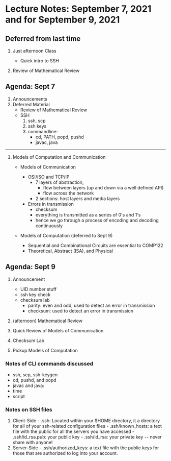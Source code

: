 # Lecture Notes: September 7, 2021 and for September 9, 2021


## Deferred from last time

  1. Just afternoon Class
     - Quick intro to SSH

  1. Review of Mathematical Review


## Agenda: Sept 7
  1. Announcements
  1. Deferred Material
     * Review of Mathematical Review
     * SSH
       1. ssh, scp
       1. ssh keys
       1. commandline:
          - cd, PATH, popd, pushd
          - javac, java
  ---
  1. Models of Computation and Communication
     - Models of Communication
       * OSI/ISO and TCP/IP
         - 7 layers of abstraction, 
            - flow between layers (up and down via a well defined API)
            - flow across the network
         - 2 sections: host layers and media layers
       * Errors in transmission
         - checksum
         - everything is transmitted as a series of 0's and 1's 
         - hence we go through a process of encoding and decoding continuously  

     - Models of Computation (deferred to Sept 9)
       * Sequential and Combinational Circuits are essential to COMP122
       * Theoretical, Abstract (ISA), and Physical 


## Agenda: Sept 9
  1. Announcement
     - UID number stuff
     - ssh key check
     - checksum lab
        - parity:   even and odd, used to detect an error in transmission
        - checksum:  used to detect an error in transmission

  1. (afternoon) Mathematical Review

  1. Quick Review of Models of Communication
  
  1. Checksum Lab

  1. Pickup Models of Computation





### Notes of CLI commands discussed
  - ssh, scp, ssh-keygen
  - cd, pushd, and popd
  - javac and java:
  - time
  - script

### Notes on SSH files
  1. Client-Side
    - .ssh: Located within your $HOME directory, it a directory for all of your ssh-related configuration files
    - .ssh/known_hosts: a text file with the public for all the servers you have accessed
    - .ssh/id_rsa.pub: your public key
    - .ssh/id_rsa: your private key -- never share with anyone!
  1. Server-Side
    - .ssh/authorized_keys: a text file with the public keys for those that are authorized to log into your account.




